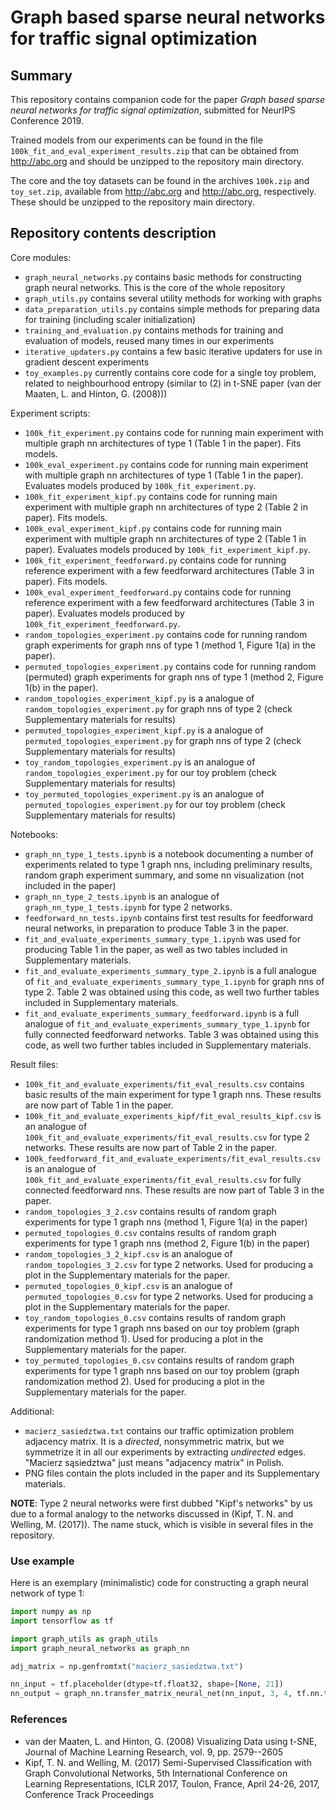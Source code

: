 # Graph based sparse neural networks for traffic signal optimization

## Summary

This repository contains companion code for the paper *Graph based sparse neural networks for traffic signal optimization*, submitted for NeurIPS Conference 2019.

Trained models from our experiments can be found in the file ``100k_fit_and_eval_experiment_results.zip`` that can be obtained from http://abc.org and should be unzipped to the repository main directory.

The core and the toy datasets can be found in the archives ``100k.zip`` and ``toy_set.zip``, available from http://abc.org and http://abc.org, respectively. These should be unzipped to the repository main directory.

## Repository contents description

Core modules:

* ``graph_neural_networks.py`` contains basic methods for constructing graph neural networks. This is the core of the whole repository
* ``graph_utils.py`` contains several utility methods for working with graphs
* ``data_preparation_utils.py`` contains simple methods for preparing data for training (including scaler initialization)
* ``training_and_evaluation.py`` contains methods for training and evaluation of models, reused many times in our experiments
* ``iterative_updaters.py`` contains a few basic iterative updaters for use in gradient descent experiments
* ``toy_examples.py`` currently contains core code for a single toy problem, related to neighbourhood entropy (similar to (2) in t-SNE paper (van der Maaten, L. and Hinton, G. (2008)))  

Experiment scripts:

* ``100k_fit_experiment.py`` contains code for running main experiment with multiple graph nn architectures of type 1 (Table 1 in the paper). Fits models.
* ``100k_eval_experiment.py`` contains code for running main experiment with multiple graph nn architectures of type 1 (Table 1 in the paper). Evaluates models produced by ``100k_fit_experiment.py``.
* ``100k_fit_experiment_kipf.py`` contains code for running main experiment with multiple graph nn architectures of type 2 (Table 2 in paper). Fits models.
* ``100k_eval_experiment_kipf.py`` contains code for running main experiment with multiple graph nn architectures of type 2 (Table 1 in paper). Evaluates models produced by ``100k_fit_experiment_kipf.py``.
* ``100k_fit_experiment_feedforward.py`` contains code for running reference experiment with a few feedforward architectures (Table 3 in paper). Fits models.
* ``100k_eval_experiment_feedforward.py`` contains code for running reference experiment with a few feedforward architectures (Table 3 in paper). Evaluates models produced by ``100k_fit_experiment_feedforward.py``.
* ``random_topologies_experiment.py`` contains code for running random graph experiments for graph nns of type 1 (method 1, Figure 1(a) in the paper).
* ``permuted_topologies_experiment.py`` contains code for running random (permuted) graph experiments for graph nns of type 1 (method 2, Figure 1(b) in the paper).
* ``random_topologies_experiment_kipf.py`` is a analogue of ``random_topologies_experiment.py`` for graph nns of type 2 (check Supplementary materials for results)
* ``permuted_topologies_experiment_kipf.py`` is a analogue of ``permuted_topologies_experiment.py`` for graph nns of type 2 (check Supplementary materials for results)
* ``toy_random_topologies_experiment.py`` is an analogue of ``random_topologies_experiment.py`` for our toy problem (check Supplementary materials for results)
* ``toy_permuted_topologies_experiment.py`` is an analogue of ``permuted_topologies_experiment.py`` for our toy problem (check Supplementary materials for results)

Notebooks:

* ``graph_nn_type_1_tests.ipynb`` is a notebook documenting a number of experiments related to type 1 graph nns, including preliminary results, random graph experiment summary, and some nn visualization (not included in the paper) 
* ``graph_nn_type_2_tests.ipynb`` is an analogue of ``graph_nn_type_1_tests.ipynb`` for type 2 networks.
* ``feedforward_nn_tests.ipynb`` contains first test results for feedforward neural networks, in preparation to produce Table 3 in the paper.
* ``fit_and_evaluate_experiments_summary_type_1.ipynb`` was used for producing Table 1 in the paper, as well as two tables included in Supplementary materials.
* ``fit_and_evaluate_experiments_summary_type_2.ipynb`` is a full analogue of ``fit_and_evaluate_experiments_summary_type_1.ipynb`` for graph nns of type 2. Table 2 was obtained using this code, as well two further tables included in Supplementary materials.
* ``fit_and_evaluate_experiments_summary_feedforward.ipynb`` is a full analogue of ``fit_and_evaluate_experiments_summary_type_1.ipynb`` for fully connected feedforward networks. Table 3 was obtained using this code, as well two further tables included in Supplementary materials.

Result files:

* ``100k_fit_and_evaluate_experiments/fit_eval_results.csv`` contains basic results of the main experiment for type 1 graph nns. These results are now part of Table 1 in the paper.
*  ``100k_fit_and_evaluate_experiments_kipf/fit_eval_results_kipf.csv`` is an analogue of ``100k_fit_and_evaluate_experiments/fit_eval_results.csv`` for type 2 networks. These results are now part of Table 2 in the paper.
* ``100k_feedforward_fit_and_evaluate_experiments/fit_eval_results.csv`` is an analogue of  ``100k_fit_and_evaluate_experiments/fit_eval_results.csv`` for fully connected feedforward nns. These results are now part of Table 3 in the paper. 
* ``random_topologies_3_2.csv`` contains results of random graph experiments for type 1 graph nns (method 1, Figure 1(a) in the paper)
* ``permuted_topologies_0.csv`` contains results of random graph experiments for type 1 graph nns (method 2, Figure 1(b) in the paper)
* ``random_topologies_3_2_kipf.csv`` is an analogue of ``random_topologies_3_2.csv`` for type 2 networks. Used for producing a plot in the Supplementary materials for the paper.
* ``permuted_topologies_0_kipf.csv`` is an analogue of ``permuted_topologies_0.csv`` for type 2 networks. Used for producing a plot in the Supplementary materials for the paper.
* ``toy_random_topologies_0.csv`` contains results of random graph experiments for type 1 graph nns based on our toy problem (graph randomization method 1). Used for producing a plot in the Supplementary materials for the paper.
* ``toy_permuted_topologies_0.csv`` contains results of random graph experiments for type 1 graph nns based on our toy problem (graph randomization method 2). Used for producing a plot in the Supplementary materials for the paper.

Additional:

* ``macierz_sasiedztwa.txt`` contains our traffic optimization problem adjacency matrix. It is a _directed_, nonsymmetric matrix, but we symmetrize it in all our experiments by extracting _undirected_ edges. "Macierz sąsiedztwa" just means "adjacency matrix" in Polish.
* PNG files contain the plots included in the paper and its Supplementary materials.

**NOTE**: Type 2 neural networks were first dubbed "Kipf's networks" by us due to a formal analogy to the networks discussed in (Kipf, T. N. and Welling, M. (2017)). The name stuck, which is visible in several files in the repository.

### Use example

Here is an exemplary (minimalistic) code for constructing a graph neural network of type 1:

```py
import numpy as np
import tensorflow as tf

import graph_utils as graph_utils
import graph_neural_networks as graph_nn

adj_matrix = np.genfromtxt("macierz_sasiedztwa.txt")

nn_input = tf.placeholder(dtype=tf.float32, shape=[None, 21])
nn_output = graph_nn.transfer_matrix_neural_net(nn_input, 3, 4, tf.nn.tanh, adj_matrix, verbose=True)
```

### References

* van der Maaten, L. and Hinton, G. (2008) Visualizing Data using t-SNE, Journal of Machine Learning Research, vol. 9, pp. 2579--2605
* Kipf, T. N. and Welling, M. (2017) Semi-Supervised Classification with Graph Convolutional Networks, 5th International Conference on Learning Representations, ICLR 2017, Toulon, France, April 24-26, 2017, Conference Track Proceedings